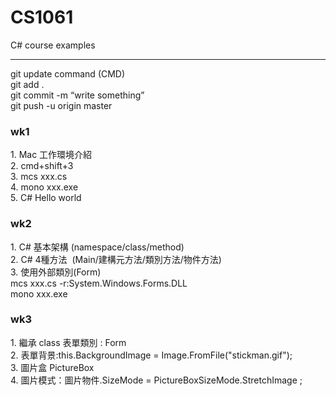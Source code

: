 # CS1061 <br/>
C# course examples <br/>
<hr/>
git update command (CMD) <br/>
git add . <br/>
git commit -m “write something” <br/>
git push -u origin master <br/>
<h3>wk1 </h3>
1. Mac 工作環境介紹 <br/>
2. cmd+shift+3 <br/>
3. mcs xxx.cs <br/>
4. mono xxx.exe <br/>
5. C# Hello world <br/>
<h3>wk2 </h3>
1. C# 基本架構 (namespace/class/method)<br/>
2. C# 4種方法  (Main/建構元方法/類別方法/物件方法)<br/>
3. 使用外部類別(Form)<br/>
mcs xxx.cs -r:System.Windows.Forms.DLL<br/>
mono xxx.exe<br/>
<h3>wk3</h3>
1. 繼承  class 表單類別 : Form<br/>
2. 表單背景:this.BackgroundImage = Image.FromFile("stickman.gif");<br/>
3. 圖片盒 PictureBox <br/>
4. 圖片模式：圖片物件.SizeMode = PictureBoxSizeMode.StretchImage ;<br/>

